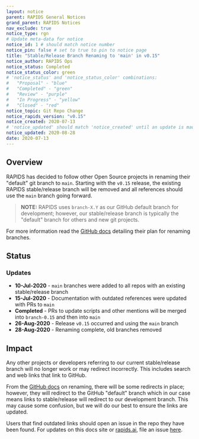 ```yaml
---
layout: notice
parent: RAPIDS General Notices
grand_parent: RAPIDS Notices
nav_exclude: true
notice_type: rgn
# Update meta-data for notice
notice_id: 1 # should match notice number
notice_pin: false # set to true to pin to notice page
title: "Stable/Release Branch Renaming to 'main' in v0.15"
notice_author: RAPIDS Ops
notice_status: Completed
notice_status_color: green
# 'notice_status' and 'notice_status_color' combinations:
#   "Proposal" - "blue"
#   "Completed" - "green"
#   "Review" - "purple"
#   "In Progress" - "yellow"
#   "Closed" - "red"
notice_topic: Git Repo Change
notice_rapids_version: "v0.15"
notice_created: 2020-07-13
# 'notice_updated' should match 'notice_created' until an update is made
notice_updated: 2020-08-28
date: 2020-07-13
---
```


## Overview

RAPIDS has decided to follow other Open Source projects in renaming their
"default" git branch to `main`. Starting with the `v0.15` release, the existing
RAPIDS stable/release branch will be removed and all references should use the
`main` branch going forward.

>**NOTE:** RAPIDS uses `branch-X.Y` as our GitHub default branch for
development; however, our stable/release branch is typically the "default"
branch for others and new git projects.

For more information read the [GitHub docs](https://github.com/github/renaming/)
detailing their plan for renaming branches.

## Status

### Updates

- **10-Jul-2020** - `main` branches were added to all repos with an existing
stable/release branch
- **15-Jul-2020** - Documentation with outdated references were updated with PRs
to `main`
- **Completed** - PRs to update scripts and other mentions will be merged into
`branch-0.15` and then into `main`
- **26-Aug-2020** - Release `v0.15` occurred and using the `main` branch
- **28-Aug-2020** - Renaming complete, old branches removed

## Impact

Any other projects or developers referring to our current stable/release branch
will no longer work or may redirect incorrectly. This includes search and web
links that link to GitHub.

From the [GitHub docs](https://github.com/github/renaming/) on renaming, there
will be some redirects in place; however, they will redirect to the GitHub
"default" branch which in our case means links to stable/release will redirect
to our development branch. This may cause some confusion, but we will do our
best to ensure the links are updated.

Users that find outdated links should open an issue in the repo they have been
found. For updates on this docs site or [rapids.ai](https://rapids.ai), file an
issue [here](https://github.com/rapidsai/docs/issues/new/choose).
